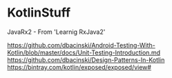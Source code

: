 # KotlinStuff


JavaRx2 - From 'Learnig RxJava2'

https://github.com/dbacinski/Android-Testing-With-Kotlin/blob/master/docs/Unit-Testing-Introduction.md
https://github.com/dbacinski/Design-Patterns-In-Kotlin
https://bintray.com/kotlin/exposed/exposed/view#
